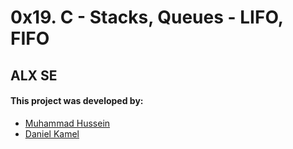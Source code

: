 # 0x19. C - Stacks, Queues - LIFO, FIFO
## ALX SE

#### This project was developed by:
* [Muhammad Hussein](https://github.com/muhammadSWE)
* [Daniel Kamel](https://github.com/daniel-kamel)


